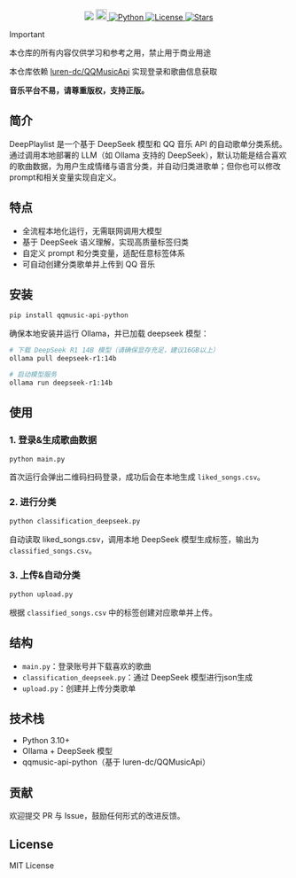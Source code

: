 <div align="center">
  <a>
    <img src="https://socialify.git.ci/Steven-ZN/DeepPlaylist/image?name=1&description=1&descriptionEditable=%E5%9F%BA%E4%BA%8EDeepSeek%E7%9A%84QQ%E9%9F%B3%E4%B9%90%E6%AD%8C%E5%8D%95%E5%88%86%E7%B1%BB%E5%99%A8&font=Source%20Code%20Pro&language=1&logo=https%3A%2F%2Fy.qq.com%2Fmediastyle%2Fmod%2Fmobile%2Fimg%2Flogo.svg&pattern=Overlapping%20Hexagons&theme=Auto" />
  </a>

  <!-- DeepSeek badge -->
  <a href="https://huggingface.co/deepseek-ai/deepseek-coder-14b-instruct">
    <img src="https://i.imgur.com/EgOQVRn.png" alt="DeepSeek" height="20" />
  </a>

  <!-- Python badge -->
  <a href="https://www.python.org">
    <img src="https://img.shields.io/badge/Python-3.10|3.11|3.12-blue?logo=python" alt="Python" />
  </a>

  <!-- License -->
  <a href="https://github.com/Steven-ZN/DeepPlaylist?tab=MIT-1-ov-file">
    <img src="https://img.shields.io/github/license/Steven-ZN/DeepPlaylist" alt="License" />
  </a>

  <!-- Stars -->
  <a href="https://github.com/Steven-ZN/DeepPlaylist/stargazers">
    <img src="https://img.shields.io/github/stars/Steven-ZN/DeepPlaylist?color=yellow&label=GitHub%20Stars" alt="Stars" />
  </a>
</div>





> [!IMPORTANT]
> 本仓库的所有内容仅供学习和参考之用，禁止用于商业用途
> 
> 本仓库依赖 [luren-dc/QQMusicApi](https://github.com/luren-dc/QQMusicApi) 实现登录和歌曲信息获取
> 
> **音乐平台不易，请尊重版权，支持正版。**

## 简介

DeepPlaylist 是一个基于 DeepSeek 模型和 QQ 音乐 API 的自动歌单分类系统。通过调用本地部署的 LLM（如 Ollama 支持的 DeepSeek），默认功能是结合喜欢的歌曲数据，为用户生成情绪与语言分类，并自动归类进歌单；但你也可以修改prompt和相关变量实现自定义。

## 特点

* 全流程本地化运行，无需联网调用大模型
* 基于 DeepSeek 语义理解，实现高质量标签归类
* 自定义 prompt 和分类变量，适配任意标签体系
* 可自动创建分类歌单并上传到 QQ 音乐

## 安装

```bash
pip install qqmusic-api-python
```

确保本地安装并运行 Ollama，并已加载 deepseek 模型：

```bash
# 下载 DeepSeek R1 14B 模型（请确保显存充足，建议16GB以上）
ollama pull deepseek-r1:14b

# 启动模型服务
ollama run deepseek-r1:14b

```

## 使用

### 1. 登录&生成歌曲数据

```bash
python main.py
```

首次运行会弹出二维码扫码登录，成功后会在本地生成 `liked_songs.csv`。

### 2. 进行分类

```bash
python classification_deepseek.py
```

自动读取 liked\_songs.csv，调用本地 DeepSeek 模型生成标签，输出为 `classified_songs.csv`。

### 3. 上传&自动分类

```bash
python upload.py
```

根据 `classified_songs.csv` 中的标签创建对应歌单并上传。

## 结构

* `main.py`：登录账号并下载喜欢的歌曲
* `classification_deepseek.py`：通过 DeepSeek 模型进行json生成
* `upload.py`：创建并上传分类歌单

## 技术栈

* Python 3.10+
* Ollama + DeepSeek 模型
* qqmusic-api-python（基于 luren-dc/QQMusicApi）

## 贡献

欢迎提交 PR 与 Issue，鼓励任何形式的改进反馈。


## License

MIT License


